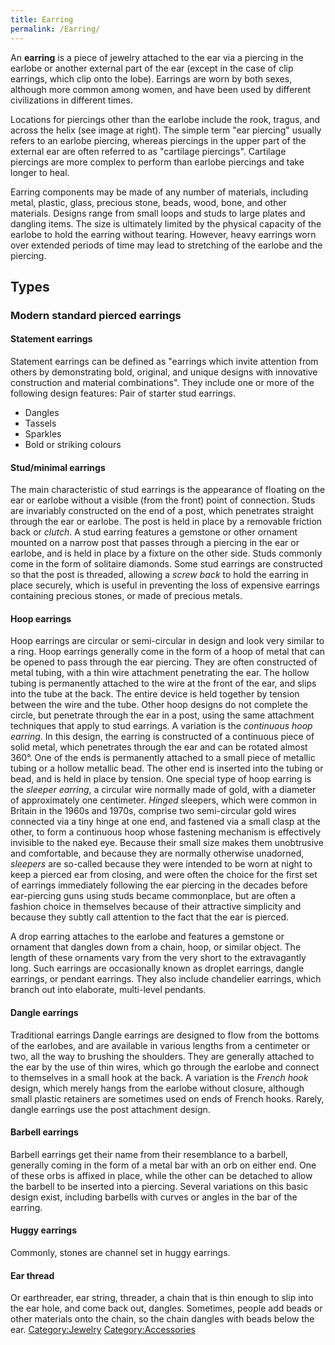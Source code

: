 ```yaml
---
title: Earring
permalink: /Earring/
---
```


An **earring** is a piece of jewelry attached to the ear via a piercing
in the earlobe or another external part of the ear (except in the case
of clip earrings, which clip onto the lobe). Earrings are worn by both
sexes, although more common among women, and have been used by different
civilizations in different times.

Locations for piercings other than the earlobe include the rook, tragus,
and across the helix (see image at right). The simple term "ear
piercing" usually refers to an earlobe piercing, whereas piercings in
the upper part of the external ear are often referred to as "cartilage
piercings". Cartilage piercings are more complex to perform than earlobe
piercings and take longer to heal.

Earring components may be made of any number of materials, including
metal, plastic, glass, precious stone, beads, wood, bone, and other
materials. Designs range from small loops and studs to large plates and
dangling items. The size is ultimately limited by the physical capacity
of the earlobe to hold the earring without tearing. However, heavy
earrings worn over extended periods of time may lead to stretching of
the earlobe and the piercing.

## Types

### Modern standard pierced earrings



#### Statement earrings

Statement earrings can be defined as "earrings which invite attention
from others by demonstrating bold, original, and unique designs with
innovative construction and material combinations". They include one or
more of the following design features: Pair of starter stud earrings.

-   Dangles
-   Tassels
-   Sparkles
-   Bold or striking colours

#### Stud/minimal earrings

The main characteristic of stud earrings is the appearance of floating
on the ear or earlobe without a visible (from the front) point of
connection. Studs are invariably constructed on the end of a post, which
penetrates straight through the ear or earlobe. The post is held in
place by a removable friction back or *clutch*. A stud earring features
a gemstone or other ornament mounted on a narrow post that passes
through a piercing in the ear or earlobe, and is held in place by a
fixture on the other side. Studs commonly come in the form of solitaire
diamonds. Some stud earrings are constructed so that the post is
threaded, allowing a *screw back* to hold the earring in place securely,
which is useful in preventing the loss of expensive earrings containing
precious stones, or made of precious metals.

#### Hoop earrings

Hoop earrings are circular or semi-circular in design and look very
similar to a ring. Hoop earrings generally come in the form of a hoop of
metal that can be opened to pass through the ear piercing. They are
often constructed of metal tubing, with a thin wire attachment
penetrating the ear. The hollow tubing is permanently attached to the
wire at the front of the ear, and slips into the tube at the back. The
entire device is held together by tension between the wire and the tube.
Other hoop designs do not complete the circle, but penetrate through the
ear in a post, using the same attachment techniques that apply to stud
earrings. A variation is the *continuous hoop earring*. In this design,
the earring is constructed of a continuous piece of solid metal, which
penetrates through the ear and can be rotated almost 360°. One of the
ends is permanently attached to a small piece of metallic tubing or a
hollow metallic bead. The other end is inserted into the tubing or bead,
and is held in place by tension. One special type of hoop earring is the
*sleeper earring*, a circular wire normally made of gold, with a
diameter of approximately one centimeter. *Hinged* sleepers, which were
common in Britain in the 1960s and 1970s, comprise two semi-circular
gold wires connected via a tiny hinge at one end, and fastened via a
small clasp at the other, to form a continuous hoop whose fastening
mechanism is effectively invisible to the naked eye. Because their small
size makes them unobtrusive and comfortable, and because they are
normally otherwise unadorned, *sleepers* are so-called because they were
intended to be worn at night to keep a pierced ear from closing, and
were often the choice for the first set of earrings immediately
following the ear piercing in the decades before ear-piercing guns using
studs became commonplace, but are often a fashion choice in themselves
because of their attractive simplicity and because they subtly call
attention to the fact that the ear is pierced.

A drop earring attaches to the earlobe and features a gemstone or
ornament that dangles down from a chain, hoop, or similar object. The
length of these ornaments vary from the very short to the extravagantly
long. Such earrings are occasionally known as droplet earrings, dangle
earrings, or pendant earrings. They also include chandelier earrings,
which branch out into elaborate, multi-level pendants.

#### Dangle earrings

Traditional earrings Dangle earrings are designed to flow from the
bottoms of the earlobes, and are available in various lengths from a
centimeter or two, all the way to brushing the shoulders. They are
generally attached to the ear by the use of thin wires, which go through
the earlobe and connect to themselves in a small hook at the back. A
variation is the *French hook* design, which merely hangs from the
earlobe without closure, although small plastic retainers are sometimes
used on ends of French hooks. Rarely, dangle earrings use the post
attachment design.

#### Barbell earrings

Barbell earrings get their name from their resemblance to a barbell,
generally coming in the form of a metal bar with an orb on either end.
One of these orbs is affixed in place, while the other can be detached
to allow the barbell to be inserted into a piercing. Several variations
on this basic design exist, including barbells with curves or angles in
the bar of the earring.

#### Huggy earrings

Commonly, stones are channel set in huggy earrings.

#### Ear thread

Or earthreader, ear string, threader, a chain that is thin enough to
slip into the ear hole, and come back out, dangles. Sometimes, people
add beads or other materials onto the chain, so the chain dangles with
beads below the ear. [Category:Jewelry](/Category:Jewelry "wikilink")
[Category:Accessories](/Category:Accessories "wikilink")